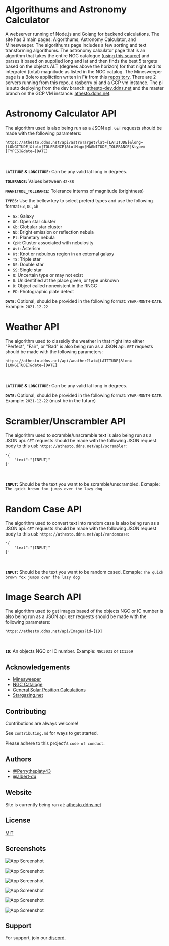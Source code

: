 
# Algorithums and Astronomy Calculator

A webserver running of Node.js and Golang for backend calculations. The site has 3 main 
pages: Algorithums, Astronomy Calculator, and Minesweeper. The algorithums page includes 
a few sorting and text transforming algorithums. The astronomy calculator page that is an
algorithm that takes the entire NGC catalogue ([using this source](https://heasarc.gsfc.nasa.gov/W3Browse/all/ngc2000.html)) 
and parses it based on supplied long and lat and then finds the best 5 targets based on the
objects ALT (degrees above the horizon) for that night and its integrated (total) magnitude 
as listed in the NGC catalog. The Minesweeper page is a Bolero applitction writen in F# from
this [repository](https://github.com/albert-du/BoleroMinesweeper). There are 2 servers running
from this repo, a rasberry pi and a GCP vm instance. The pi is auto deploying from the dev branch:
[athesto-dev.ddns.net](https://athesto-dev.ddns.net/) and the master branch on the GCP VM instance:
[athesto.ddns.net](https://athesto.ddns.net/).

# Astronomy Calculator API
The algorithm used is also being run as a JSON api. `GET` requests should be made with the following
parameters:

`https://athesto.ddns.net/api/astroTarget?lat=[LATITUDE]&long=[LONGITUDE]&tol=[TOLERANCE]&tolMag=[MAGNITUDE_TOLERANCE]&type=[TYPES]&date=[DATE]`

<br></br>
**`LATITUDE` & `LONGITUDE`:** Can  be any valid lat long in degrees.

**`TOLERANCE`:** Values between `42`-`88`

**`MAGNITUDE_TOLERANCE`:** Tolerance interms of magnitude (brightness)

**`TYPES`:** Use the bellow key to select preferd types and use the following format `Gx,OC,Gb`
 - `Gx`: Galaxy
 - `OC`: Open star cluster
 - `Gb`: Globular star cluster
 - `Nb`: Bright emission or reflection nebula
 - `Pl`: Planetary nebula
 - `CpN`: Cluster associated with nebulosity
 - `Ast`: Asterism
 - `Kt`: Knot or nebulous region in an external galaxy
 - `TS`: Triple star
 - `DS`: Double star
 - `SS`: Single star
 - `Q`: Uncertain type or may not exist
 - `U`: Unidentified at the place given, or type unknown
 - `D`: Object called nonexistent in the RNGC
 - `PD`: Photographic plate defect

**`DATE`:** Optional, should be provided in the following format: `YEAR-MONTH-DATE`. Example: `2021-12-22`

# Weather API
The algorithm used to classidiy the weather in that night into either "Perfect", "Fair", or "Bad" is also being run as a JSON api. 
`GET` requests should be made with the following parameters:

`https://athesto.ddns.net/api/weather?lat=[LATITUDE]&lon=[LONGITUDE]&date=[DATE]`

<br></br>
**`LATITUDE` & `LONGITUDE`:** Can be any valid lat long in degrees.

**`DATE`:** Optional, should be provided in the following format: `YEAR-MONTH-DATE`. Example: `2021-12-22` (must be in the future)

# Scrambler/Unscrambler API
The algorithm used to scramble/unscramble text is also being run as a JSON api. 
`GET` requests should be made with the following JSON request body to this usl: `https://athesto.ddns.net/api/scrambler`:

```
'{
    "text":"[INPUT]"
}'
```

<br></br>
**`INPUT`:** Should be the text you want to be scramble/unscrambled. Exmaple: `The quick brown fox jumps over the lazy dog`

# Random Case API
The algorithm used to convert text into random case is also being run as a JSON api. 
`GET` requests should be made with the following JSON request body to this usl: `https://athesto.ddns.net/api/randomcase`:

```
'{
    "text":"[INPUT]"
}'
```

<br></br>
**`INPUT`:** Should be the text you want to be random cased. Exmaple: `The quick brown fox jumps over the lazy dog`

# Image Search API
The algorithm used to get images based of the objects NGC or IC number is also being run as a JSON api. 
`GET` requests should be made with the following parameters:

`https://athesto.ddns.net/api/Images?id=[ID]`

<br></br>
**`ID`:** An objects NGC or IC number. Example: `NGC3031` or `IC1369`

## Acknowledgements

 - [Minesweeper](https://github.com/albert-du/BoleroMinesweeper)
 - [NGC Cataloge](https://heasarc.gsfc.nasa.gov/W3Browse/all/ngc2000.html)
 - [General Solar Position Calculations](https://gml.noaa.gov/grad/solcalc/solareqns.PDF)
 - [Stargazing.net](http://www.stargazing.net/kepler/altaz.html)


## Contributing

Contributions are always welcome!

See `contributing.md` for ways to get started.

Please adhere to this project's `code of conduct`.


## Authors

- [@Perrytheplaty43](https://github.com/Perrytheplaty43)
- [@albert-du](https://github.com/albert-du)


## Website

Site is currently being ran at:
[athesto.ddns.net](https://athesto.ddns.net/)


## License

[MIT](https://choosealicense.com/licenses/mit/)


## Screenshots

![App Screenshot](https://imgur.com/TjqTr1x.png)

![App Screenshot](https://imgur.com/1n5Bv7B.png)

![App Screenshot](https://imgur.com/yvrLuYI.png)

![App Screenshot](https://imgur.com/VMzCiRC.png)

![App Screenshot](https://imgur.com/z2qRHF4.png)

![App Screenshot](https://imgur.com/YfqrsoZ.png)


## Support

For support, join our [discord](https://discord.gg/xVDEdX6ys9).
